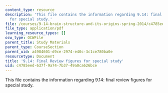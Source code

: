 ```yaml
---
content_type: resource
description: 'This file contains the information regarding 9.14: final review figures
  for special study.'
file: /courses/9-14-brain-structure-and-its-origins-spring-2014/c4785eed637f9a747b3749a0ca626bce_MIT9_14S14_Fin_review.pdf
file_type: application/pdf
learning_resource_types: []
ocw_type: OCWFile
parent_title: Study Materials
parent_type: CourseSection
parent_uid: a4984601-d9ce-2974-e40c-3c1ce780ba0e
resourcetype: Document
title: '9.14: Final Review figures for special study'
uid: c4785eed-637f-9a74-7b37-49a0ca626bce
---
```

This file contains the information regarding 9.14: final review figures for special study.

